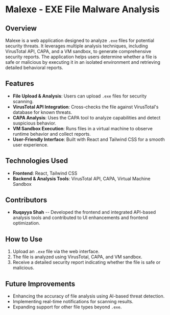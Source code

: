 # Malexe - EXE File Malware Analysis

## Overview
Malexe is a web application designed to analyze `.exe` files for potential security threats. It leverages multiple analysis techniques, including VirusTotal API, CAPA, and a VM sandbox, to generate comprehensive security reports. The application helps users determine whether a file is safe or malicious by executing it in an isolated environment and retrieving detailed behavioral reports.

## Features
- **File Upload & Analysis**: Users can upload `.exe` files for security scanning.
- **VirusTotal API Integration**: Cross-checks the file against VirusTotal's database for known threats.
- **CAPA Analysis**: Uses the CAPA tool to analyze capabilities and detect suspicious behavior.
- **VM Sandbox Execution**: Runs files in a virtual machine to observe runtime behavior and collect reports.
- **User-Friendly Interface**: Built with React and Tailwind CSS for a smooth user experience.

## Technologies Used
- **Frontend**: React, Tailwind CSS
- **Backend & Analysis Tools**: VirusTotal API, CAPA, Virtual Machine Sandbox

## Contributors
- **Ruqayya Shah** -- Developed the frontend and integrated API-based analysis tools and contributed to UI enhancements and frontend optimization.

## How to Use
1. Upload an `.exe` file via the web interface.
2. The file is analyzed using VirusTotal, CAPA, and VM sandbox.
3. Receive a detailed security report indicating whether the file is safe or malicious.

## Future Improvements
- Enhancing the accuracy of file analysis using AI-based threat detection.
- Implementing real-time notifications for scanning results.
- Expanding support for other file types beyond `.exe`.

